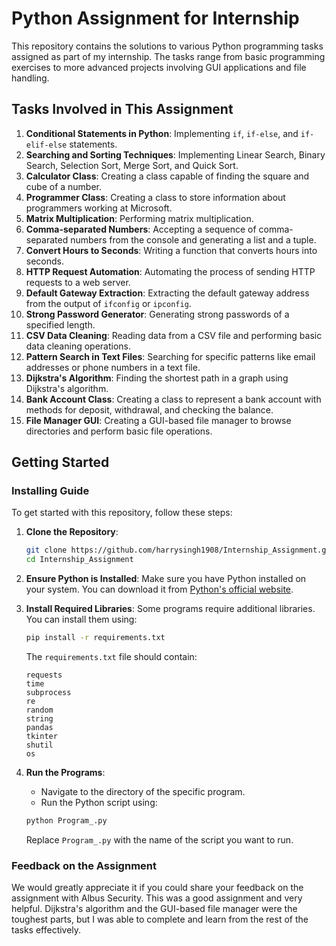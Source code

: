 # Python Assignment for Internship

This repository contains the solutions to various Python programming tasks assigned as part of my internship. The tasks range from basic programming exercises to more advanced projects involving GUI applications and file handling.

## Tasks Involved in This Assignment

1. **Conditional Statements in Python**: Implementing `if`, `if-else`, and `if-elif-else` statements.
2. **Searching and Sorting Techniques**: Implementing Linear Search, Binary Search, Selection Sort, Merge Sort, and Quick Sort.
3. **Calculator Class**: Creating a class capable of finding the square and cube of a number.
4. **Programmer Class**: Creating a class to store information about programmers working at Microsoft.
5. **Matrix Multiplication**: Performing matrix multiplication.
6. **Comma-separated Numbers**: Accepting a sequence of comma-separated numbers from the console and generating a list and a tuple.
7. **Convert Hours to Seconds**: Writing a function that converts hours into seconds.
8. **HTTP Request Automation**: Automating the process of sending HTTP requests to a web server.
9. **Default Gateway Extraction**: Extracting the default gateway address from the output of `ifconfig` or `ipconfig`.
10. **Strong Password Generator**: Generating strong passwords of a specified length.
11. **CSV Data Cleaning**: Reading data from a CSV file and performing basic data cleaning operations.
12. **Pattern Search in Text Files**: Searching for specific patterns like email addresses or phone numbers in a text file.
13. **Dijkstra's Algorithm**: Finding the shortest path in a graph using Dijkstra's algorithm.
14. **Bank Account Class**: Creating a class to represent a bank account with methods for deposit, withdrawal, and checking the balance.
15. **File Manager GUI**: Creating a GUI-based file manager to browse directories and perform basic file operations.

## Getting Started

### Installing Guide

To get started with this repository, follow these steps:

1. **Clone the Repository**:
    ```bash
    git clone https://github.com/harrysingh1908/Internship_Assignment.git
    cd Internship_Assignment
    ```

2. **Ensure Python is Installed**:
    Make sure you have Python installed on your system. You can download it from [Python's official website](https://www.python.org/downloads/).

3. **Install Required Libraries**:
    Some programs require additional libraries. You can install them using:
    ```bash
    pip install -r requirements.txt
    ```
    The `requirements.txt` file should contain:
    ```
    requests
    time
    subprocess
    re
    random
    string
    pandas
    tkinter
    shutil
    os
    ```
    
4. **Run the Programs**:
    - Navigate to the directory of the specific program.
    - Run the Python script using:
    ```bash
    python Program_.py
    ```
    Replace `Program_.py` with the name of the script you want to run.

### Feedback on the Assignment

We would greatly appreciate it if you could share your feedback on the assignment with Albus Security. This was a good assignment and very helpful. Dijkstra's algorithm and the GUI-based file manager were the toughest parts, but I was able to complete and learn from the rest of the tasks effectively.

